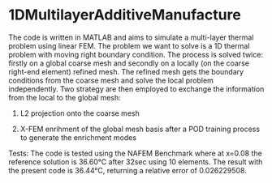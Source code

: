 # 1DMultilayerAdditiveManufacture
The code is written in MATLAB and aims to simulate a multi-layer thermal problem using linear FEM.
The problem we want to solve is a 1D thermal problem with moving right boundary condition. The process is solved 
twice: firstly on a global coarse mesh and secondly on a locally (on the coarse right-end element) refined mesh.
The refined mesh gets the boundary conditions from the coarse mesh and solve the local problem independently.
Two strategy are then employed to exchange the information from the local to the global mesh:

1) L2 projection onto the coarse mesh

2) X-FEM enrihment of the global mesh basis after a POD training process to generate the enrichment modes


Tests:
The code is tested using the NAFEM Benchmark where at x=0.08 the reference solution is 36.60°C after 32sec using 10 elements.
The result with the present code is 36.44°C, returning a relative error of 0.026229508.
